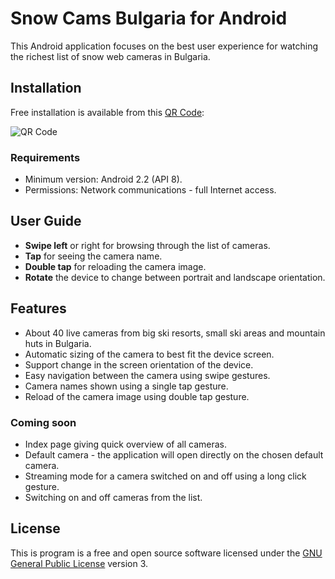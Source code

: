 Snow Cams Bulgaria for Android
==============================

This Android application focuses on the best user experience for watching the richest list of snow web cameras in Bulgaria.

Installation
------------

Free installation is available from this [QR Code](https://github.com/kaloyan-raev/snowcams/snowcams.apk/qr_code):

![QR Code](https://chart.googleapis.com/chart?cht=qr&chs=300x300&chl=https://github.com/downloads/kaloyan-raev/snowcams/snowcams.apk)

### Requirements

* Minimum version: Android 2.2 (API 8).
* Permissions: Network communications - full Internet access.   

User Guide
----------

* **Swipe left** or right for browsing through the list of cameras. 
* **Tap** for seeing the camera name. 
* **Double tap** for reloading the camera image.
* **Rotate** the device to change between portrait and landscape orientation. 

Features
--------

* About 40 live cameras from big ski resorts, small ski areas and mountain huts in Bulgaria. 
* Automatic sizing of the camera to best fit the device screen. 
* Support change in the screen orientation of the device. 
* Easy navigation between the camera using swipe gestures. 
* Camera names shown using a single tap gesture. 
* Reload of the camera image using double tap gesture. 

### Coming soon

* Index page giving quick overview of all cameras. 
* Default camera - the application will open directly on the chosen default camera. 
* Streaming mode for a camera switched on and off using a long click gesture. 
* Switching on and off cameras from the list. 

License
-------

This is program is a free and open source software licensed under the [GNU General Public License](www.gnu.org/licenses/gpl-3.0.html) version 3.